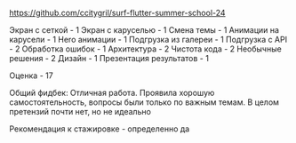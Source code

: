 https://github.com/ccitygril/surf-flutter-summer-school-24

Экран с сеткой - 1
Экран с каруселью - 1
Смена темы - 1
Анимации на карусели - 1
Hero анимации - 1
Подгрузка из галереи - 1
Подгрузка с API - 2
Обработка ошибок - 1
Архитектура - 2
Чистота кода - 2
Необычные решения - 2
Дизайн - 1
Презентация результатов - 1

Оценка - 17

Общий фидбек:
Отличная работа. Проявила хорошую самостоятельность, вопросы были только по важным темам. В целом претензий почти нет, но не идеально

Рекомендация к стажировке - определенно да

